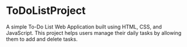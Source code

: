 # ToDoListProject
A simple To-Do List Web Application built using HTML, CSS, and JavaScript.  This project helps users manage their daily tasks by allowing them to add and delete tasks.
